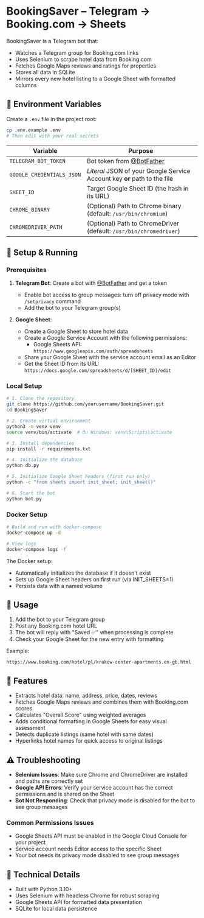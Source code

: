 # BookingSaver – Telegram → Booking.com → Sheets

BookingSaver is a Telegram bot that:
- Watches a Telegram group for Booking.com links
- Uses Selenium to scrape hotel data from Booking.com
- Fetches Google Maps reviews and ratings for properties
- Stores all data in SQLite
- Mirrors every new hotel listing to a Google Sheet with formatted columns

## 🔧 Environment Variables

Create a `.env` file in the project root:

```bash
cp .env.example .env
# Then edit with your real secrets
```

| Variable | Purpose |
|----------|---------|
| `TELEGRAM_BOT_TOKEN` | Bot token from [@BotFather](https://t.me/BotFather) |
| `GOOGLE_CREDENTIALS_JSON` | *Literal* JSON of your Google Service Account key **or** path to the file |
| `SHEET_ID` | Target Google Sheet ID (the hash in its URL) |
| `CHROME_BINARY` | (Optional) Path to Chrome binary (default: `/usr/bin/chromium`) |
| `CHROMEDRIVER_PATH` | (Optional) Path to ChromeDriver (default: `/usr/bin/chromedriver`) |

## 🚀 Setup & Running

### Prerequisites

1. **Telegram Bot**: Create a bot with [@BotFather](https://t.me/BotFather) and get a token
   - Enable bot access to group messages: turn off privacy mode with `/setprivacy` command
   - Add the bot to your Telegram group(s)

2. **Google Sheet**: 
   - Create a Google Sheet to store hotel data
   - Create a Google Service Account with the following permissions:
     - Google Sheets API: `https://www.googleapis.com/auth/spreadsheets`
   - Share your Google Sheet with the service account email as an Editor
   - Get the Sheet ID from its URL: `https://docs.google.com/spreadsheets/d/[SHEET_ID]/edit`

### Local Setup

```bash
# 1. Clone the repository
git clone https://github.com/yourusername/BookingSaver.git
cd BookingSaver

# 2. Create virtual environment
python3 -m venv venv
source venv/bin/activate  # On Windows: venv\Scripts\activate

# 3. Install dependencies
pip install -r requirements.txt

# 4. Initialize the database
python db.py

# 5. Initialize Google Sheet headers (first run only)
python -c "from sheets import init_sheet; init_sheet()"

# 6. Start the bot
python bot.py
```

### Docker Setup

```bash
# Build and run with docker-compose
docker-compose up -d

# View logs
docker-compose logs -f
```

The Docker setup:
- Automatically initializes the database if it doesn't exist
- Sets up Google Sheet headers on first run (via INIT_SHEETS=1)
- Persists data with a named volume

## 📱 Usage

1. Add the bot to your Telegram group
2. Post any Booking.com hotel URL
3. The bot will reply with "Saved ✅" when processing is complete
4. Check your Google Sheet for the new entry with formatting

Example:
```
https://www.booking.com/hotel/pl/krakow-center-apartments.en-gb.html
```

## 🔎 Features

- Extracts hotel data: name, address, price, dates, reviews
- Fetches Google Maps reviews and combines them with Booking.com scores
- Calculates "Overall Score" using weighted averages
- Adds conditional formatting in Google Sheets for easy visual assessment
- Detects duplicate listings (same hotel with same dates)
- Hyperlinks hotel names for quick access to original listings

## ⚠️ Troubleshooting

- **Selenium Issues**: Make sure Chrome and ChromeDriver are installed and paths are correctly set
- **Google API Errors**: Verify your service account has the correct permissions and is shared on the Sheet
- **Bot Not Responding**: Check that privacy mode is disabled for the bot to see group messages

### Common Permissions Issues

- Google Sheets API must be enabled in the Google Cloud Console for your project
- Service account needs Editor access to the specific Sheet
- Your bot needs its privacy mode disabled to see group messages

## 🔧 Technical Details

- Built with Python 3.10+
- Uses Selenium with headless Chrome for robust scraping
- Google Sheets API for formatted data presentation
- SQLite for local data persistence
